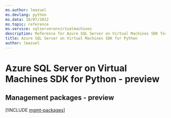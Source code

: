```yaml
---
ms.author: lmazuel
ms.devlang: python
ms.data: 10/07/2022
ms.topic: reference
ms.service: sqlserveronvirtualmachines
description: Reference for Azure SQL Server on Virtual Machines SDK for Python
title: Azure SQL Server on Virtual Machines SDK for Python
author: lmazuel
---
```

# Azure SQL Server on Virtual Machines SDK for Python - preview

## Management packages - preview
[!INCLUDE [mgmt-packages](sql-server-on-virtual-machines-mgmt-index.md)]